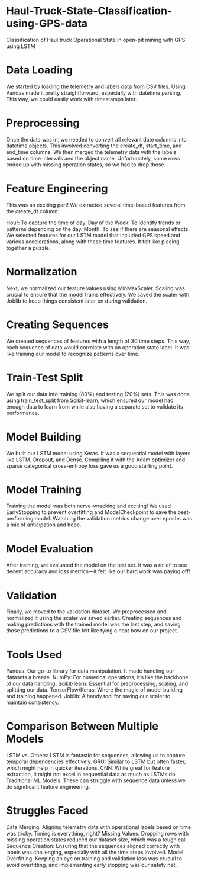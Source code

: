 # Haul-Truck-State-Classification-using-GPS-data
Classification of Haul truck Operational State in open-pit mining with GPS using LSTM


# Data Loading
We started by loading the telemetry and labels data from CSV files. Using Pandas made it pretty straightforward, especially with datetime parsing. This way, we could easily work with timestamps later.

# Preprocessing
Once the data was in, we needed to convert all relevant date columns into datetime objects. This involved converting the create_dt, start_time, and end_time columns. We then merged the telemetry data with the labels based on time intervals and the object name. Unfortunately, some rows ended up with missing operation states, so we had to drop those.

# Feature Engineering
This was an exciting part! We extracted several time-based features from the create_dt column:

Hour: To capture the time of day.
Day of the Week: To identify trends or patterns depending on the day.
Month: To see if there are seasonal effects.
We selected features for our LSTM model that included GPS speed and various accelerations, along with these time features. It felt like piecing together a puzzle.

# Normalization
Next, we normalized our feature values using MinMaxScaler. Scaling was crucial to ensure that the model trains effectively. We saved the scaler with Joblib to keep things consistent later on during validation.

# Creating Sequences
We created sequences of features with a length of 30 time steps. This way, each sequence of data would correlate with an operation state label. It was like training our model to recognize patterns over time.

# Train-Test Split
We split our data into training (80%) and testing (20%) sets. This was done using train_test_split from Scikit-learn, which ensured our model had enough data to learn from while also having a separate set to validate its performance.

# Model Building
We built our LSTM model using Keras. It was a sequential model with layers like LSTM, Dropout, and Dense. Compiling it with the Adam optimizer and sparse categorical cross-entropy loss gave us a good starting point.

# Model Training
Training the model was both nerve-wracking and exciting! We used EarlyStopping to prevent overfitting and ModelCheckpoint to save the best-performing model. Watching the validation metrics change over epochs was a mix of anticipation and hope.

# Model Evaluation
After training, we evaluated the model on the test set. It was a relief to see decent accuracy and loss metrics—it felt like our hard work was paying off!

# Validation
Finally, we moved to the validation dataset. We preprocessed and normalized it using the scaler we saved earlier. Creating sequences and making predictions with the trained model was the last step, and saving those predictions to a CSV file felt like tying a neat bow on our project.

# Tools Used
Pandas: Our go-to library for data manipulation. It made handling our datasets a breeze.
NumPy: For numerical operations; it’s like the backbone of our data handling.
Scikit-learn: Essential for preprocessing, scaling, and splitting our data.
TensorFlow/Keras: Where the magic of model building and training happened.
Joblib: A handy tool for saving our scaler to maintain consistency.
# Comparison Between Multiple Models
LSTM vs. Others:
LSTM is fantastic for sequences, allowing us to capture temporal dependencies effectively.
GRU: Similar to LSTM but often faster, which might help in quicker iterations.
CNN: While great for feature extraction, it might not excel in sequential data as much as LSTMs do.
Traditional ML Models: These can struggle with sequence data unless we do significant feature engineering.
# Struggles Faced
Data Merging: Aligning telemetry data with operational labels based on time was tricky. Timing is everything, right?
Missing Values: Dropping rows with missing operation states reduced our dataset size, which was a tough call.
Sequence Creation: Ensuring that the sequences aligned correctly with labels was challenging, especially with all the time steps involved.
Model Overfitting: Keeping an eye on training and validation loss was crucial to avoid overfitting, and implementing early stopping was our safety net.
